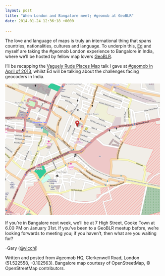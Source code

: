 ```yaml
--- 
layout: post
title: "When London and Bangalore meet; #geomob at GeoBLR"
date: 2014-01-24 12:36:18 +0000

---
```

The love and language of maps is truly an international thing that spans countries, nationalities, cultures and language. To underpin this, [Ed](https://twitter.com/freyfogle) and myself are taking the #geomob London experience to Bangalore in India, where we’ll be hosted by fellow map lovers [GeoBLR](http://geoblr.in/meetup/special-edition-with-gary-gale-and-ed-freyfogle/).

I’ll be recapping the [Vaguely Rude Places Map](http://maps.geotastic.org/vaguely-rude-places/index.php) talk I gave at [#geomob in April of 2013](http://www.vicchi.org/2013/04/26/how-a-map-can-go-viral/), whilst Ed will be talking about the challenges facing geocoders in India.

[![image](/images/tumblr_inline_mzwl5nahAK1rgtjbv.png)](http://osm.org/go/yy4fWWMD)

If you’re in Bangalore next week, we’ll be at 7 High Street, Cooke Town at 6.00 PM on January 31st. If you’ve been to a GeoBLR meetup before, we’re looking forwards to meeting you; if you haven’t, then what are you waiting for?

-Gary ([@vicchi](https://twitter.com/vicchi))

Written and posted from #geomob HQ, Clerkenwell Road, London (<span>51.522558, -0.102563). </span>Bangalore map courtesy of OpenStreetMap, © OpenStreetMap contributors.